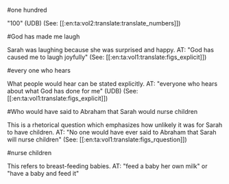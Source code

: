 #one hundred

"100" (UDB) (See: [[:en:ta:vol2:translate:translate_numbers]])

#God has made me laugh

Sarah was laughing because she was surprised and happy. AT: "God has caused me to laugh joyfully" (See: [[:en:ta:vol1:translate:figs_explicit]])

#every one who hears

What people would hear can be stated explicitly. AT: "everyone who hears about what God has done for me" (UDB) (See: [[:en:ta:vol1:translate:figs_explicit]])

#Who would have said to Abraham that Sarah would nurse children

This is a rhetorical question which emphasizes how unlikely it was for Sarah to have children. AT: "No one would have ever said to Abraham that Sarah will nurse children" (See: [[:en:ta:vol1:translate:figs_rquestion]])

#nurse children

This refers to breast-feeding babies. AT: "feed a baby her own milk" or "have a baby and feed it"